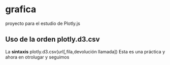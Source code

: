 # grafica
proyecto para el estudio de Plotly.js
## Uso de la orden plotly.d3.csv
La **sintaxis** plotly.d3.csv(url[,fila,devolución llamada])
Esta es una práctica
y ahora en otrolugar
y seguimos
